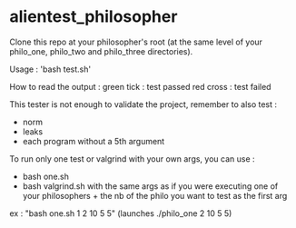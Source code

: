 # alientest_philosopher

Clone this repo at your philosopher's root (at the same level of your philo_one, philo_two and philo_three directories).

Usage : 'bash test.sh'

How to read the output : 
	green tick : test passed
	red cross : test failed

This tester is not enough to validate the project, remember to also test :
- norm
- leaks
- each program without a 5th argument

To run only one test or valgrind with your own args, you can use :
- bash one.sh 
- bash valgrind.sh
with the same args as if you were executing one of your philosophers + the nb of the philo you want to test as the first arg

ex : "bash one.sh 1 2 10 5 5" (launches ./philo_one 2 10 5 5)